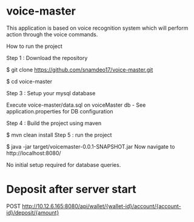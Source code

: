# voice-master
This application is based on voice recognition system which will perform action through the voice commands.

How to run the project

Step 1 : Download the repository

$ git clone https://github.com/snamdeo17/voice-master.git

$ cd voice-master

Step 3 : Setup your mysql database

Execute voice-master/data.sql on voiceMaster db - See application.properties for DB configuration

Step 4 : Build the project using maven

$ mvn clean install
Step 5 : run the project

$ java -jar target/voicemaster-0.0.1-SNAPSHOT.jar
Now navigate to http://localhost:8080/

No initial setup required for database queries.

# Deposit after server start
POST http://10.12.6.165:8080/api/wallet/{wallet-id}/account/{account-id}/deposit/{amount}



